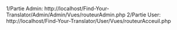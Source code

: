 1/Partie Admin: http://localhost/Find-Your-Translator/Admin/Admin/Vues/routeurAdmin.php
2/Partie User: http://localhost/Find-Your-Translator/User/Vues/routeurAcceuil.php
